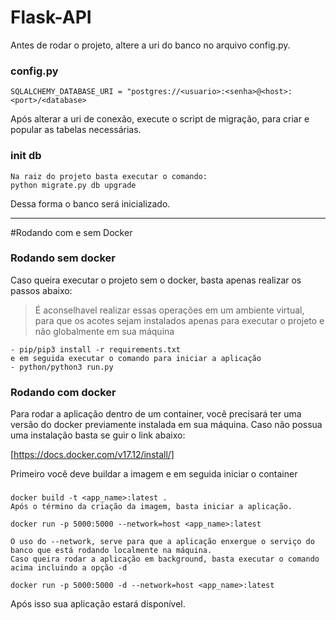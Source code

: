 # Flask-API

Antes de rodar o projeto, altere a uri do banco no arquivo config.py.

### config.py
    SQLALCHEMY_DATABASE_URI = "postgres://<usuario>:<senha>@<host>:<port>/<database>
    
Após alterar a uri de conexão, execute o script de migração, para criar e popular as tabelas necessárias.

### init db
    Na raiz do projeto basta executar o comando:
    python migrate.py db upgrade
Dessa forma o banco será inicializado.

---
#Rodando com e sem Docker

### Rodando sem docker
Caso queira executar o projeto sem o docker, basta apenas realizar os passos abaixo:
> É aconselhavel realizar essas operações em um ambiente virtual, para que os acotes sejam instalados apenas para executar o projeto e não globalmente em sua máquina

    - pip/pip3 install -r requirements.txt
    e em seguida executar o comando para iniciar a aplicação
    - python/python3 run.py
    
### Rodando com docker
Para rodar a aplicação dentro de um container, você precisará ter uma versão do docker previamente instalada em sua máquina.
Caso não possua uma instalação basta se guir o link abaixo:

[https://docs.docker.com/v17.12/install/]
     
Primeiro você deve buildar a imagem e em seguida iniciar o container
###
    docker build -t <app_name>:latest .
    Após o término da criação da imagem, basta iniciar a aplicação.
    
    docker run -p 5000:5000 --network=host <app_name>:latest
    
    O uso do --network, serve para que a aplicação enxergue o serviço do banco que está rodando localmente na máquina.
    Caso queira rodar a aplicação em background, basta executar o comando acima incluindo a opção -d
    
    docker run -p 5000:5000 -d --network=host <app_name>:latest
    
Após isso sua aplicação estará disponível.

